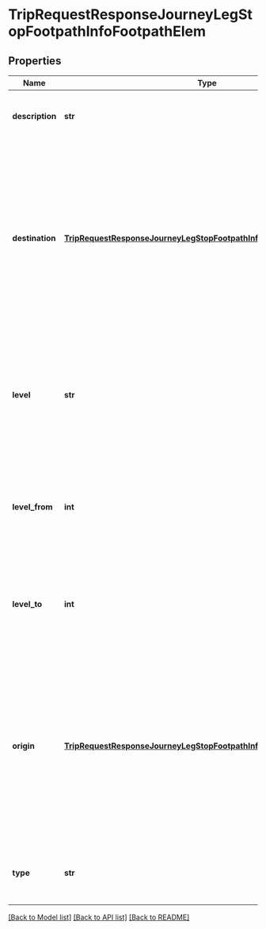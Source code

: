 # TripRequestResponseJourneyLegStopFootpathInfoFootpathElem

## Properties
Name | Type | Description | Notes
------------ | ------------- | ------------- | -------------
**description** | **str** | Contains additional information about this instruction, but is generally unused.  | [optional] 
**destination** | [**TripRequestResponseJourneyLegStopFootpathInfoFootpathElemLocation**](TripRequestResponseJourneyLegStopFootpathInfoFootpathElemLocation.md) | Indicates the starting location for this leg, in terms of locations in the system such as stops or places of interest. Typically, since these instructions indicate how to travel within a stop or station, the &#x60;origin&#x60; and &#x60;destination&#x60; will both reference the same stop, but the coordinate will be specific to this instruction.  | [optional] 
**level** | **str** | Indicates the direction of travel for this instruction. Generally a ramp, escalator or stairs will go &#x60;UP&#x60; or &#x60;DOWN&#x60; to a different floor. This value will be &#x60;LEVEL&#x60; when the &#x60;type&#x60; field is also &#x60;LEVEL&#x60;.  | [optional] 
**level_from** | **int** | Indicates the floor number the instruction is starting from. If the &#x60;type&#x60; is &#x60;LEVEL&#x60;, then the &#x60;levelFrom&#x60; and &#x60;levelTo&#x60; values should be the same.  | [optional] 
**level_to** | **int** | Indicates the floor number the instruction ends of. If the &#x60;type&#x60; is &#x60;LEVEL&#x60;, then the &#x60;levelFrom&#x60; and &#x60;levelTo&#x60; values should be the same.  | [optional] 
**origin** | [**TripRequestResponseJourneyLegStopFootpathInfoFootpathElemLocation**](TripRequestResponseJourneyLegStopFootpathInfoFootpathElemLocation.md) | Indicates the starting location for this leg, in terms of locations in the system such as stops or places of interest. Typically, since these instructions indicate how to travel within a stop or station, the &#x60;origin&#x60; and &#x60;destination&#x60; will both reference the same stop, but the coordinate will be specific to this instruction.  | [optional] 
**type** | **str** | This indicates the type of \&quot;terrain\&quot; for this instruction. &#x60;LEVEL&#x60; indicates a normal flat surface.  | [optional] 

[[Back to Model list]](../README.md#documentation-for-models) [[Back to API list]](../README.md#documentation-for-api-endpoints) [[Back to README]](../README.md)


